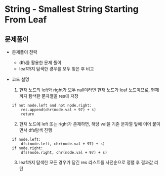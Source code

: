 # String - Smallest String Starting From Leaf
## 문제풀이
* 문제풀이 전략
    * dfs를 활용한 문제 풀이
    * leaf까지 탐색한 경우를 모두 찾은 후 비교

* 코드 설명
    1. 현재 노드의 left와 right가 모두 null이라면 현재 노드가 leaf 노드이므로, 현재까지 탐색한 문자열을 res에 저장  
    ```
    if not node.left and not node.right:
        res.append(chr(node.val + 97) + s)
        return
    ```
    2. 현재 노드에 left 또는 right가 존재하면, 해당 val을 기존 문자열 앞에 이어 붙이면서 dfs탐색 진행  
    ```
    if node.left:
        dfs(node.left, chr(node.val + 97) + s)
    if node.right:
        dfs(node.right, chr(node.val + 97) + s)
    ```
    3. leaf까지 탐색한 모든 경우가 담긴 res 리스트를 사전순으로 정렬 후 결과값 리턴
